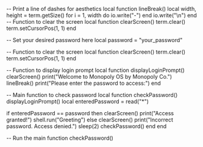 -- Print a line of dashes for aesthetics
local function lineBreak()
    local width, height = term.getSize()
    for i = 1, width do
      io.write("-")
    end
    io.write("\n")
end
-- Function to clear the screen
local function clearScreen()
    term.clear()
    term.setCursorPos(1, 1)
end
 
-- Set your desired password here
local password = "your_password"
 
-- Function to clear the screen
local function clearScreen()
  term.clear()
  term.setCursorPos(1, 1)
end
 
-- Function to display login prompt
local function displayLoginPrompt()
  clearScreen()
  print("Welcome to Monopoly OS by Monopoly Co.")
  lineBreak()
  print("Please enter the password to access:")
end
 
-- Main function to check password
local function checkPassword()
  displayLoginPrompt()
  local enteredPassword = read("*")
 
  if enteredPassword == password then
    clearScreen()
    print("Access granted!")
    shell.run("Greeting")
  else
    clearScreen()
    print("Incorrect password. Access denied.")
    sleep(2)
    checkPassword()
  end
end
 
-- Run the main function
checkPassword()
